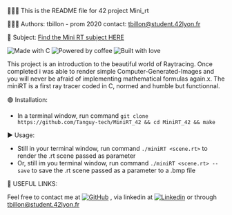 👨🏻‍💻 This is the README file for 42 project Mini_rt

👨🏼‍🎓 Authors: tbillon - prom 2020 contact: tbillon@student.42lyon.fr

📒 Subject: [Find the Mini RT subject HERE](https://cdn.intra.42.fr/pdf/pdf/10458/en.subject.pdf)

![Made with C](https://forthebadge.com/images/badges/made-with-c.svg) ![Powered by coffee](https://forthebadge.com/images/badges/powered-by-coffee.svg) ![Built with love](https://forthebadge.com/images/badges/built-with-love.svg)


This project is an introduction to the beautiful world of Raytracing.
Once completed i was able to render simple Computer-Generated-Images and you
will never be afraid of implementing mathematical formulas again.x. 
The miniRT is a first ray tracer coded in C, normed and humble but
functionnal.



🟢 Installation:
- In a terminal window, run command `git clone https://github.com/Tanguy-tech/MiniRT_42 && cd MiniRT_42 && make`



▶️ Usage:
- Still in your terminal window, run command `./miniRT <scene.rt>` to render the .rt scene passed as parameter
- Or, still im you terminal window, run command `./miniRT <scene.rt> --save` to save the .rt scene passed as a parameter to a .bmp file



🔗 USEFUL LINKS:

Feel free to contact me at  [![GitHub](https://img.shields.io/badge/GitHub-100000?style=for-the-badge&logo=github&logoColor=white)](https://github.com/Tanguy-tech) , via linkedin at [![Linkedin](	https://img.shields.io/badge/LinkedIn-0077B5?style=for-the-badge&logo=linkedin&logoColor=white)](https://www.linkedin.com/in/tanguybillon/) or through tbillon@student.42lyon.fr

